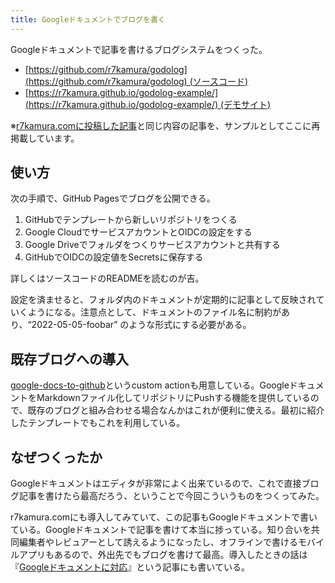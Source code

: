 ```yaml
---
title: Googleドキュメントでブログを書く
---
```

Googleドキュメントで記事を書けるブログシステムをつくった。

*   [https://github.com/r7kamura/godolog](https://github.com/r7kamura/godolog) (ソースコード)
*   [https://r7kamura.github.io/godolog-example/](https://r7kamura.github.io/godolog-example/) (デモサイト)

※[r7kamura.comに投稿した記事](https://r7kamura.com/articles/2022-04-30-google-docs-for-blogging)と同じ内容の記事を、サンプルとしてここに再掲載しています。

使い方
---

次の手順で、GitHub Pagesでブログを公開できる。

1.  GitHubでテンプレートから新しいリポジトリをつくる
2.  Google CloudでサービスアカウントとOIDCの設定をする
3.  Google Driveでフォルダをつくりサービスアカウントと共有する
4.  GitHubでOIDCの設定値をSecretsに保存する

詳しくはソースコードのREADMEを読むのが吉。

設定を済ませると、フォルダ内のドキュメントが定期的に記事として反映されていくようになる。注意点として、ドキュメントのファイル名に制約があり、“2022-05-05-foobar” のような形式にする必要がある。

既存ブログへの導入
---------

[google-docs-to-github](https://github.com/r7kamura/google-docs-to-github)というcustom actionも用意している。GoogleドキュメントをMarkdownファイル化してリポジトリにPushする機能を提供しているので、既存のブログと組み合わせる場合なんかはこれが便利に使える。最初に紹介したテンプレートでもこれを利用している。

なぜつくったか
-------

Googleドキュメントはエディタが非常によく出来ているので、これで直接ブログ記事を書けたら最高だろう、ということで今回こういうものをつくってみた。

r7kamura.comにも導入してみていて、この記事もGoogleドキュメントで書いている。Googleドキュメントで記事を書けて本当に捗っている。知り合いを共同編集者やレビュアーとして誘えるようになったし、オフラインで書けるモバイルアプリもあるので、外出先でもブログを書けて最高。導入したときの話は『[Googleドキュメントに対応](https://r7kamura.com/articles/2022-05-04-diary)』という記事にも書いている。
